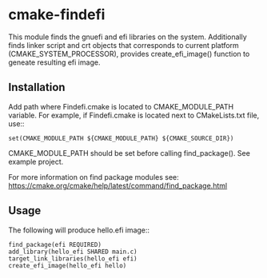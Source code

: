 # cmake-findefi
This module finds the gnuefi and efi libraries on the system.
Additionally finds linker script and crt objects that corresponds to current
platform (CMAKE_SYSTEM_PROCESSOR), provides create_efi_image() function
to geneate resulting efi image.

## Installation

Add path where Findefi.cmake is located to CMAKE_MODULE_PATH variable.
For example, if Findefi.cmake is located next to CMakeLists.txt file, use::

```
set(CMAKE_MODULE_PATH ${CMAKE_MODULE_PATH} ${CMAKE_SOURCE_DIR})
```

CMAKE_MODULE_PATH should be set before calling find_package().
See example project.

For more information on find package modules see:
https://cmake.org/cmake/help/latest/command/find_package.html

## Usage

The following will produce hello<arch>.efi image::

```
find_package(efi REQUIRED)
add_library(hello_efi SHARED main.c)
target_link_libraries(hello_efi efi)
create_efi_image(hello_efi hello)
```
